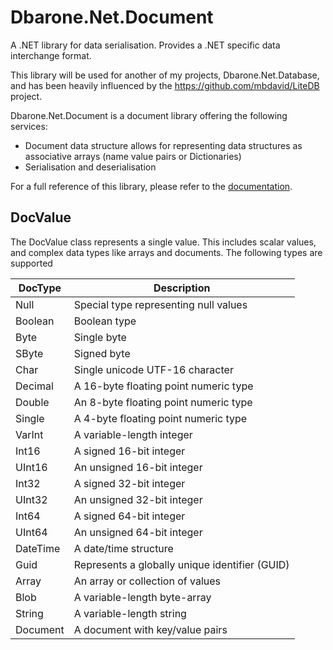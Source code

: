 # Dbarone.Net.Document
A .NET library for data serialisation. Provides a .NET specific data interchange format.

This library will be used for another of my projects, Dbarone.Net.Database, and has been heavily influenced by the https://github.com/mbdavid/LiteDB project.

Dbarone.Net.Document is a document library offering the following services:
- Document data structure allows for representing data structures as associative arrays (name value pairs or Dictionaries)
- Serialisation and deserialisation

For a full reference of this library, please refer to the [documentation](https://github.com/davidbarone/Dbarone.Net.Document/blob/main/Documentation.md).

## DocValue

The DocValue class represents a single value. This includes scalar values, and complex data types like arrays and documents. The following types are supported

| DocType  | Description                                    |
| -------- | ---------------------------------------------- |
| Null     | Special type representing null values          |
| Boolean  | Boolean type                                   |
| Byte     | Single byte                                    |
| SByte    | Signed byte                                    |
| Char     | Single unicode UTF-16 character                |
| Decimal  | A 16-byte floating point numeric type          |
| Double   | An 8-byte floating point numeric type          |
| Single   | A 4-byte floating point numeric type           |
| VarInt   | A variable-length integer                      |
| Int16    | A signed 16-bit integer                        |
| UInt16   | An unsigned 16-bit integer                     |
| Int32    | A signed 32-bit integer                        |
| UInt32   | An unsigned 32-bit integer                     |
| Int64    | A signed 64-bit integer                        |
| UInt64   | An unsigned 64-bit integer                     |
| DateTime | A date/time structure                          |
| Guid     | Represents a globally unique identifier (GUID) |
| Array    | An array or collection of values               |
| Blob     | A variable-length byte-array                   |
| String   | A variable-length string                       |
| Document | A document with key/value pairs                |

